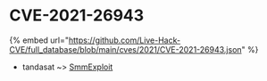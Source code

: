 # CVE-2021-26943
{% embed url="https://github.com/Live-Hack-CVE/full_database/blob/main/cves/2021/CVE-2021-26943.json" %}

* tandasat ~> [SmmExploit](https://www.alice-snow.ru/2021/database/cve-2021-26943/smmexploit-tandasat)